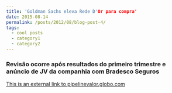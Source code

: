 ```yaml
---
title: 'Goldman Sachs eleva Rede D'Or para compra'
date: 2015-08-14
permalink: /posts/2012/08/blog-post-4/
tags:
  - cool posts
  - category1
  - category2
---
```


### Revisão ocorre após resultados do primeiro trimestre e anúncio de JV da companhia com Bradesco Seguros

[This is an external link to pipelinevalor.globo.com](https://pipelinevalor.globo.com/mercado/noticia/goldman-sachs-eleva-rede-dor-para-compra.ghtml)

